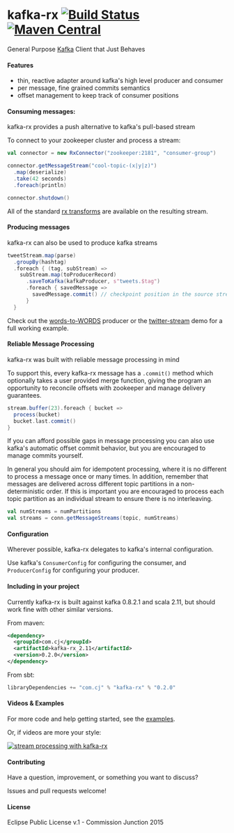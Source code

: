 # kafka-rx [![Build Status](https://travis-ci.org/cjdev/kafka-rx.svg)](https://travis-ci.org/cjdev/kafka-rx) [![Maven Central](https://img.shields.io/maven-central/v/com.cj/kafka-rx_2.11.svg)](http://search.maven.org/#search%7Cgav%7C1%7Cg%3A%22com.cj%22%20AND%20a%3A%22kafka-rx_2.11%22)

General Purpose [Kafka](https://kafka.apache.org) Client that Just Behaves

#### Features

- thin, reactive adapter around kafka's high level producer and consumer
- per message, fine grained commits semantics
- offset management to keep track of consumer positions

#### Consuming messages:

kafka-rx provides a push alternative to kafka's pull-based stream

To connect to your zookeeper cluster and process a stream:

```scala
val connector = new RxConnector("zookeeper:2181", "consumer-group")

connector.getMessageStream("cool-topic-(x|y|z)")
  .map(deserialize)
  .take(42 seconds)
  .foreach(println)

connector.shutdown()
```

All of the standard [rx transforms](http://rxmarbles.com/) are available on the resulting stream.

#### Producing messages

kafka-rx can also be used to produce kafka streams

```scala
tweetStream.map(parse)
  .groupBy(hashtag)
  .foreach { (tag, subStream) =>
    subStream.map(toProducerRecord)
      .saveToKafka(kafkaProducer, s"tweets.$tag")
      .foreach { savedMessage =>
        savedMessage.commit() // checkpoint position in the source stream
      }
  }
```

Check out the [words-to-WORDS](examples/TopicTransformProducer.scala) producer or the [twitter-stream](examples/twitter-stream) demo for a full working example.

#### Reliable Message Processing

kafka-rx was built with reliable message processing in mind

To support this, every kafka-rx message has a `.commit()` method which optionally takes a user provided merge function, giving the program an opportunity to reconcile offsets with zookeeper and manage delivery guarantees.

```scala
stream.buffer(23).foreach { bucket =>
  process(bucket)
  bucket.last.commit()
}
```

If you can afford possible gaps in message processing you can also use kafka's automatic offset commit behavior, but you are encouraged to manage commits yourself.

In general you should aim for idempotent processing, where it is no different to process a message once or many times. In addition, remember that messages are delivered across different topic partitions in a non-deterministic order. If this is important you are encouraged to process each topic partition as an individual stream to ensure there is no interleaving.

```scala
val numStreams = numPartitions
val streams = conn.getMessageStreams(topic, numStreams)
```

#### Configuration

Wherever possible, kafka-rx delegates to kafka's internal configuration.

Use kafka's `ConsumerConfig` for configuring the consumer, and `ProducerConfig` for configuring your producer.

#### Including in your project

Currently kafka-rx is built against kafka 0.8.2.1 and scala 2.11, but should work fine with other similar versions.

From maven:

```xml
<dependency>
  <groupId>com.cj</groupId>
  <artifactId>kafka-rx_2.11</artifactId>
  <version>0.2.0</version>
</dependency>
```

From sbt:

```scala
libraryDependencies += "com.cj" % "kafka-rx" % "0.2.0"
```

#### Videos & Examples

For more code and help getting started, see the [examples](examples/).

Or, if videos are more your style:

[![stream processing with kafka-rx](http://img.youtube.com/vi/S-Ynyel9pkk/0.jpg)](http://www.youtube.com/watch?v=S-Ynyel9pkk)

#### Contributing

Have a question, improvement, or something you want to discuss?

Issues and pull requests welcome!

#### License

Eclipse Public License v.1 - Commission Junction 2015
